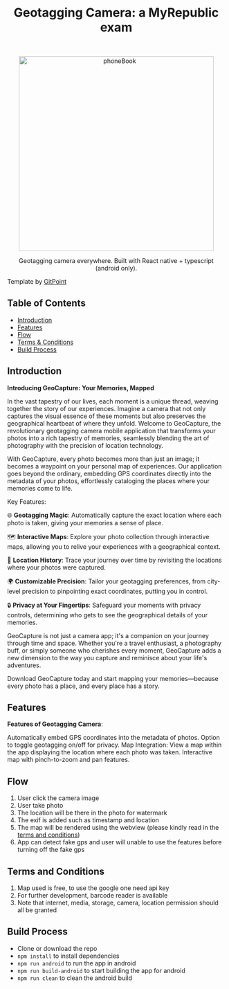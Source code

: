 <h1 align="center"> Geotagging Camera: a MyRepublic exam </h1> <br>
<p align="center">
    <img alt="phoneBook" title="GitPoint" src="https://w7.pngwing.com/pngs/849/583/png-transparent-gps-navigation-systems-garmin-ltd-glonass-wireless-handheld-devices-digital-camera-miscellaneous-angle-electronics-thumbnail.png" width="450">
</p>

<p align="center">
 Geotagging camera everywhere. Built with React native + typescript (android only).
</p>
<p>Template by 
  <a href="https://github.com/gitpoint">
    GitPoint
  </a>
</p>

<!-- START doctoc generated TOC please keep comment here to allow auto update -->
<!-- DON'T EDIT THIS SECTION, INSTEAD RE-RUN doctoc TO UPDATE -->

## Table of Contents

- [Introduction](#introduction)
- [Features](#features)
- [Flow](#flow)
- [Terms & Conditions](#terms-and-conditions)
- [Build Process](#build-process)

<!-- END doctoc generated TOC please keep comment here to allow auto update -->

## Introduction

**Introducing GeoCapture: Your Memories, Mapped**

In the vast tapestry of our lives, each moment is a unique thread, weaving together the story of our experiences. Imagine a camera that not only captures the visual essence of these moments but also preserves the geographical heartbeat of where they unfold. Welcome to GeoCapture, the revolutionary geotagging camera mobile application that transforms your photos into a rich tapestry of memories, seamlessly blending the art of photography with the precision of location technology.

With GeoCapture, every photo becomes more than just an image; it becomes a waypoint on your personal map of experiences. Our application goes beyond the ordinary, embedding GPS coordinates directly into the metadata of your photos, effortlessly cataloging the places where your memories come to life.

Key Features:

🌐 **Geotagging Magic**: Automatically capture the exact location where each photo is taken, giving your memories a sense of place.

🗺️ **Interactive Maps**: Explore your photo collection through interactive maps, allowing you to relive your experiences with a geographical context.

📍 **Location History**: Trace your journey over time by revisiting the locations where your photos were captured.

🌍 **Customizable Precision**: Tailor your geotagging preferences, from city-level precision to pinpointing exact coordinates, putting you in control.

🔒 **Privacy at Your Fingertips**: Safeguard your moments with privacy controls, determining who gets to see the geographical details of your memories.

GeoCapture is not just a camera app; it's a companion on your journey through time and space. Whether you're a travel enthusiast, a photography buff, or simply someone who cherishes every moment, GeoCapture adds a new dimension to the way you capture and reminisce about your life's adventures.

Download GeoCapture today and start mapping your memories—because every photo has a place, and every place has a story.

## Features

**Features of Geotagging Camera**:

Automatically embed GPS coordinates into the metadata of photos.
Option to toggle geotagging on/off for privacy.
Map Integration: View a map within the app displaying the location where each photo was taken.
Interactive map with pinch-to-zoom and pan features.

## Flow

1. User click the camera image
2. User take photo
3. The location will be there in the photo for watermark
4. The exif is added such as timestamp and location
5. The map will be rendered using the webview (please kindly read in the [terms and conditions](#terms-and-conditions))
6. App can detect fake gps and user will unable to use the features before turning off the fake gps

## Terms and Conditions

1. Map used is free, to use the google one need api key
2. For further development, barcode reader is available
3. Note that internet, media, storage, camera, location permission should all be granted

## Build Process

- Clone or download the repo
- `npm install` to install dependencies
- `npm run android` to run the app in android
- `npm run build-android` to start building the app for android
- `npm run clean` to clean the android build
